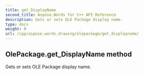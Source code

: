 ```yaml
---
title: get_DisplayName
second_title: Aspose.Words for C++ API Reference
description: Gets or sets OLE Package display name. 
type: docs
weight: 0
url: /cpp/aspose.words.drawing/olepackage/get_displayname/
---
```

## OlePackage.get_DisplayName method


Gets or sets OLE Package display name.

